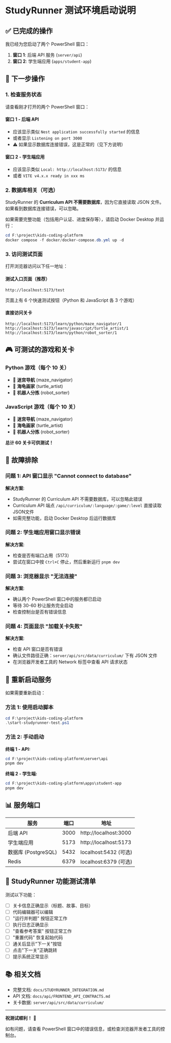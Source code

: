 # StudyRunner 测试环境启动说明

## ✅ 已完成的操作

我已经为您启动了两个 PowerShell 窗口：

1. **窗口 1**: 后端 API 服务 (`server/api`)
2. **窗口 2**: 学生端应用 (`apps/student-app`)

## 📝 下一步操作

### 1. 检查服务状态

请查看刚才打开的两个 PowerShell 窗口：

#### 窗口 1 - 后端 API

- 应该显示类似 `Nest application successfully started` 的信息
- 或者显示 `Listening on port 3000`
- ⚠️ 如果显示数据库连接错误，这是正常的（见下方说明）

#### 窗口 2 - 学生端应用

- 应该显示类似 `Local: http://localhost:5173/` 的信息
- 或者 `VITE v4.x.x ready in xxx ms`

### 2. 数据库相关（可选）

StudyRunner 的 **Curriculum API 不需要数据库**，因为它直接读取 JSON 文件。如果看到数据库连接错误，可以忽略。

如果需要完整功能（包括用户认证、进度保存等），请启动 Docker Desktop 并运行：

```powershell
cd F:\project\kids-coding-platform
docker compose -f docker/docker-compose.db.yml up -d
```

### 3. 访问测试页面

打开浏览器访问以下任一地址：

#### 测试入口页面（推荐）

```
http://localhost:5173/test
```

页面上有 6 个快速测试按钮（Python 和 JavaScript 各 3 个游戏）

#### 直接访问关卡

```
http://localhost:5173/learn/python/maze_navigator/1
http://localhost:5173/learn/javascript/turtle_artist/1
http://localhost:5173/learn/python/robot_sorter/1
```

## 🎮 可测试的游戏和关卡

### Python 游戏（每个 10 关）

- 🧭 **迷宫导航** (maze_navigator)
- 🐢 **海龟画家** (turtle_artist)
- 🤖 **机器人分拣** (robot_sorter)

### JavaScript 游戏（每个 10 关）

- 🧭 **迷宫导航** (maze_navigator)
- 🐢 **海龟画家** (turtle_artist)
- 🤖 **机器人分拣** (robot_sorter)

**总计 60 关卡可供测试！**

## 🐛 故障排除

### 问题 1: API 窗口显示 "Cannot connect to database"

**解决方案**:

- StudyRunner 的 Curriculum API 不需要数据库，可以忽略此错误
- Curriculum API 端点 `/api/curriculum/:language/:game/:level` 直接读取JSON文件
- 如需完整功能，启动 Docker Desktop 后运行数据库

### 问题 2: 学生端应用窗口显示错误

**解决方案**:

- 检查是否有端口占用（5173）
- 尝试在窗口中按 `Ctrl+C` 停止，然后重新运行 `pnpm dev`

### 问题 3: 浏览器显示 "无法连接"

**解决方案**:

- 确认两个 PowerShell 窗口中的服务都已启动
- 等待 30-60 秒让服务完全启动
- 检查控制台是否有错误信息

### 问题 4: 页面显示 "加载关卡失败"

**解决方案**:

- 检查 API 窗口是否有错误
- 确认文件路径正确：`server/api/src/data/curriculum/` 下有 JSON 文件
- 在浏览器开发者工具的 Network 标签中查看 API 请求状态

## 🔄 重新启动服务

如果需要重新启动：

### 方法 1: 使用启动脚本

```powershell
cd F:\project\kids-coding-platform
.\start-studyrunner-test.ps1
```

### 方法 2: 手动启动

**终端 1 - API:**

```powershell
cd F:\project\kids-coding-platform\server\api
pnpm dev
```

**终端 2 - 学生端:**

```powershell
cd F:\project\kids-coding-platform\apps\student-app
pnpm dev
```

## 📊 服务端口

| 服务                | 端口 | 地址                  |
| ------------------- | ---- | --------------------- |
| 后端 API            | 3000 | http://localhost:3000 |
| 学生端应用          | 5173 | http://localhost:5173 |
| 数据库 (PostgreSQL) | 5432 | localhost:5432 (可选) |
| Redis               | 6379 | localhost:6379 (可选) |

## 🎯 StudyRunner 功能测试清单

测试以下功能：

- [ ] 关卡信息正确显示（标题、故事、目标）
- [ ] 代码编辑器可以编辑
- [ ] "运行并判题" 按钮正常工作
- [ ] 执行日志正确显示
- [ ] "查看参考答案" 按钮正常工作
- [ ] "重置代码" 恢复起始代码
- [ ] 通关后显示"下一关"按钮
- [ ] 点击"下一关"正确跳转
- [ ] 提示系统正常显示

## 📚 相关文档

- 完整文档: `docs/STUDYRUNNER_INTEGRATION.md`
- API 文档: `docs/api/FRONTEND_API_CONTRACTS.md`
- 关卡数据: `server/api/src/data/curriculum/`

---

**祝测试顺利！** 🎉

如有问题，请查看 PowerShell 窗口中的错误信息，或检查浏览器开发者工具的控制台。
